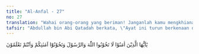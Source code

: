 ```yaml
---
title: "Al-Anfal - 27"
no: 27
translation: "Wahai orang-orang yang beriman! Janganlah kamu mengkhianati Allah dan Rasul dan (juga) janganlah kamu mengkhianati amanat yang dipercayakan kepadamu, sedang kamu mengetahui."
tafsir: "Abdullah bin Abi Qatadah berkata, \"Ayat ini turun berkenaan dengan Abu Lubabah pada ketika Rasulullah saw, mengepung suku Quraidhah dan memerintahkan mereka untuk menerima putusan Saad. Sesudah itu Quraidhah berunding dengan Abu Lubabah tentang menerima putusan Saad itu, karena keluarga Abu Lubabah dan harta bendanya berada dalam kekuasaan mereka. Kemudian Quraidhah menunjuk ke lehernya (yakni sebagai tanda untuk disembelih). Abu Lubabah berkata, \"Sebelum kedua telapak kakiku bergerak, aku telah mengetahui bahwa diriku telah berkhianat kepada Allah dan Rasul-Nya.\" Kemudian ia bersumpah tidak akan makan apa pun sehingga ia mati, atau Allah menerima taubatnya. Kemudian ia pergi ke mesjid dan mengikat dirinya ke tiang, dan tinggal beberapa hari di sana sehingga jatuh pingsan, karena badannya sangat lemah. Kemudian Allah menerima taubatnya. Dan ia bersumpah, bahwa dia tidak boleh dilepaskan dirinya dari ikatannya selain oleh Rasulullah sendiri. Kemudian ia berkata, \"Hai Rasulullah! Saya bernazar untuk melepaskan hartaku sebagai sadaqah.\" Rasulullah bersabda, \"Cukuplah bersadaqah sepertiganya.\" (Riwayat Saad bin Manshur dari Abdillah bin Abi Qatadah).\n\nAllah menyeru kaum Muslimin agar mereka tidak mengkhianati Allah dan Rasul-Nya, yaitu mengabaikan kewajiban-kewajiban yang harus mereka laksanakan, melanggar larangan-larangan-Nya, yang telah ditentukan dengan perantaraan wahyu. Tidak mengkhianati amanat yang telah dipercayakan kepada mereka, yaitu mengkhianati segala macam urusan yang menyangkut ketertiban umat, seperti urusan pemerintahan, urusan perang, urusan perdata, urusan kemasyarakatan dan tata tertib hidup masyarakat. Untuk mengatur segala macam urusan yang ada dalam masyarakat itu diperlukan adanya peraturan yang ditaati oleh segenap anggota masyarakat dan oleh pejabat-pejabat yang dipercaya mengurusi kepentingan umat. \n\nPeraturan-peraturan itu secara prinsip telah diberikan ketentuannya secara garis besar di dalam Al-Quran dan Hadis. Maka segenap yang berpautan dengan segala urusan kemasyarakatan itu tidak boleh bertentangan dengan prinsip-prinsip yang telah ditentukan. Karenanya segenap peraturan yang menyangkut kepentingan umat tidak boleh dikhianati, dan wajib ditaati sebagaimana mestinya. Hampir seluruh kegiatan dalam masyarakat ini berhubungan dengan kepercayaan itu. Itulah sebabnya maka Allah, melarang kaum Muslimin mengkhianati amanat, karena apabila amanat sudah tidak terpelihara lagi berarti hilanglah kepercayaan. Apabila kepercayaan telah hilang maka berarti ketertiban hukum tidak akan terpelihara lagi dan ketenangan hidup bermasyarakat tidak dapat dinikmati lagi.\n\nAllah menegaskan bahwa bahaya yang akan menimpa masyarakat lantaran mengkhianati amanat yang telah diketahui, baik bahaya yang akan menimpa mereka di dunia, yaitu merajalelanya kejahatan dan kemaksitan yang mengguncangkan hidup bermasyarakat, ataupun penyesalan yang abadi dan siksaan api neraka yang akan menimpa mereka di akhirat nanti.\n\nKhianat adalah sifat orang-orang munafik, sedang amanah adalah sifat orang-orang mukmin. Maka orang mukmin harus menjauhi sifat khianat itu agar tidak kejangkitan penyakit nifak yang dapat mengikis habis imannya.\n\nAnas bin Malik berkata:\n\n\"Rasulullah saw pada setiap khutbahnya selalu bersabda: \"Tidak beriman orang yang tak dapat dipercaya, dan tidak beragama orang yang tak dapat dipercaya.\" (Riwayat Ahmad dan Ibnu Hibban dari Anas bin Malik)\n\nSabda Nabi saw:\n\n\"Tanda-tanda orang munafik itu ada tiga. Apabila menuturkan kata-kata ia berdusta, dan apabila berjanji ia menyalahi, dan apabila diberi kepercayaan ia berkhianat.\" (Riwayat Muslim dari Abu Hurairah)"
---
```


يٰٓاَيُّهَا الَّذِيْنَ اٰمَنُوْا لَا تَخُوْنُوا اللّٰهَ وَالرَّسُوْلَ وَتَخُوْنُوْٓا اَمٰنٰتِكُمْ وَاَنْتُمْ تَعْلَمُوْنَ
